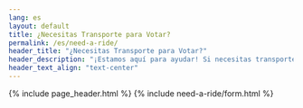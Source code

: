 ```yaml
---
lang: es 
layout: default
title: ¿Necesitas Transporte para Votar?
permalink: /es/need-a-ride/
header_title: "¿Necesitas Transporte para Votar?"
header_description: "¡Estamos aquí para ayudar! Si necesitas transporte a tu lugar de votación el día de las elecciones, por favor completa el siguiente formulario y un voluntario se comunicará contigo para coordinar."
header_text_align: "text-center"
---
```


{% include page_header.html %}
{% include need-a-ride/form.html %}
